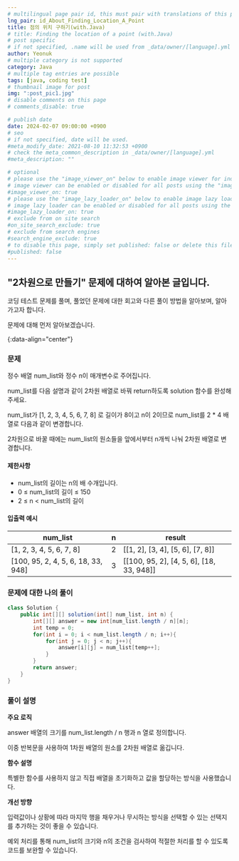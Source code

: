 ```yaml
---
# multilingual page pair id, this must pair with translations of this page. (This name must be unique)
lng_pair: id_About_Finding_Location_A_Point
title: 점의 위치 구하기(with.Java)
# title: Finding the location of a point (with.Java)
# post specific
# if not specified, .name will be used from _data/owner/[language].yml
author: Yeonuk
# multiple category is not supported
category: Java
# multiple tag entries are possible
tags: [java, coding test]
# thumbnail image for post
img: ":post_pic1.jpg"
# disable comments on this page
# comments_disable: true

# publish date
date: 2024-02-07 09:00:00 +0900
# seo
# if not specified, date will be used.
#meta_modify_date: 2021-08-10 11:32:53 +0900
# check the meta_common_description in _data/owner/[language].yml
#meta_description: ""

# optional
# please use the "image_viewer_on" below to enable image viewer for individual pages or posts (_posts/ or [language]/_posts folders).
# image viewer can be enabled or disabled for all posts using the "image_viewer_posts: true" setting in _data/conf/main.yml.
#image_viewer_on: true
# please use the "image_lazy_loader_on" below to enable image lazy loader for individual pages or posts (_posts/ or [language]/_posts folders).
# image lazy loader can be enabled or disabled for all posts using the "image_lazy_loader_posts: true" setting in _data/conf/main.yml.
#image_lazy_loader_on: true
# exclude from on site search
#on_site_search_exclude: true
# exclude from search engines
#search_engine_exclude: true
# to disable this page, simply set published: false or delete this file
#published: false
---
```


<!-- outline-start -->

## "2차원으로 만들기" 문제에 대하여 알아본 글입니다.

코딩 테스트 문제를 풀며, 풀었던 문제에 대한 회고와 다른 풀이 방법을 알아보며, 알아가고자 합니다.

문제에 대해 먼저 알아보겠습니다.

{:data-align="center"}

<!-- outline-end -->

### 문제

정수 배열 num_list와 정수 n이 매개변수로 주어집니다.

num_list를 다음 설명과 같이 2차원 배열로 바꿔 return하도록 solution 함수를 완성해주세요.

num_list가 [1, 2, 3, 4, 5, 6, 7, 8] 로 길이가 8이고 n이 2이므로 num_list를 2 \* 4 배열로 다음과 같이 변경합니다.

2차원으로 바꿀 때에는 num_list의 원소들을 앞에서부터 n개씩 나눠 2차원 배열로 변경합니다.

#### 제한사항

- num_list의 길이는 n의 배 수개입니다.
- 0 ≤ num_list의 길이 ≤ 150
- 2 ≤ n < num_list의 길이

#### 입출력 예시

| num_list                           | n   | result                                   |
| ---------------------------------- | --- | ---------------------------------------- |
| [1, 2, 3, 4, 5, 6, 7, 8]           | 2   | [[1, 2], [3, 4], [5, 6], [7, 8]]         |
| [100, 95, 2, 4, 5, 6, 18, 33, 948] | 3   | [[100, 95, 2], [4, 5, 6], [18, 33, 948]] |

<!-- | start_num | end_num | result |
| --------- | ------- | ------ |
| 10        | 3       | 0      | -->

### 문제에 대한 나의 풀이

```java
class Solution {
    public int[][] solution(int[] num_list, int n) {
        int[][] answer = new int[num_list.length / n][n];
        int temp = 0;
        for(int i = 0; i < num_list.length / n; i++){
            for(int j = 0; j < n; j++){
                answer[i][j] = num_list[temp++];
            }
        }
        return answer;
    }
}
```

### 풀이 설명

**주요 로직**

answer 배열의 크기를 num_list.length / n 행과 n 열로 정의합니다.

이중 반복문을 사용하여 1차원 배열의 원소를 2차원 배열로 옮깁니다.

**함수 설명**

특별한 함수를 사용하지 않고 직접 배열을 초기화하고 값을 할당하는 방식을 사용했습니다.

**개선 방향**

입력값이나 상황에 따라 마지막 행을 채우거나 무시하는 방식을 선택할 수 있는 선택지를 추가하는 것이 좋을 수 있습니다.

예외 처리를 통해 num_list의 크기와 n의 조건을 검사하여 적절한 처리를 할 수 있도록 코드를 보완할 수 있습니다.
